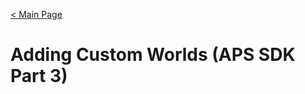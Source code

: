 [< Main Page](https://github.com/guiglass/LUXOR/blob/gh-pages/index.md)

# Adding Custom Worlds (APS SDK Part 3)
